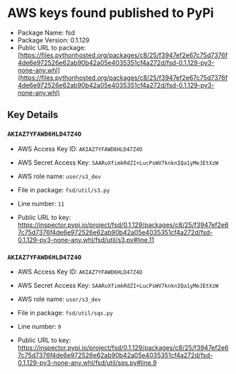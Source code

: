 # AWS keys found published to PyPi

* Package Name: fsd
* Package Version: 0.1.129
* Public URL to package: [https://files.pythonhosted.org/packages/c8/25/f3947ef2e67c75d7376f4de6e972526e62ab90b42a05e4035351cf4a272d/fsd-0.1.129-py3-none-any.whl](https://files.pythonhosted.org/packages/c8/25/f3947ef2e67c75d7376f4de6e972526e62ab90b42a05e4035351cf4a272d/fsd-0.1.129-py3-none-any.whl)

## Key Details

### `AKIAZ7YFAWD6HLD47Z4O`

* AWS Access Key ID: `AKIAZ7YFAWD6HLD47Z4O`
* AWS Secret Access Key: `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` 
* AWS role name: `user/s3_dev`
* File in package: `fsd/util/s3.py`
* Line number: `11`

* Public URL to key: https://inspector.pypi.io/project/fsd/0.1.129/packages/c8/25/f3947ef2e67c75d7376f4de6e972526e62ab90b42a05e4035351cf4a272d/fsd-0.1.129-py3-none-any.whl/fsd/util/s3.py#line.11



### `AKIAZ7YFAWD6HLD47Z4O`

* AWS Access Key ID: `AKIAZ7YFAWD6HLD47Z4O`
* AWS Secret Access Key: `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` 
* AWS role name: `user/s3_dev`
* File in package: `fsd/util/sqs.py`
* Line number: `9`

* Public URL to key: https://inspector.pypi.io/project/fsd/0.1.129/packages/c8/25/f3947ef2e67c75d7376f4de6e972526e62ab90b42a05e4035351cf4a272d/fsd-0.1.129-py3-none-any.whl/fsd/util/sqs.py#line.9


